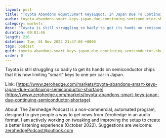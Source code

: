 ```yaml
---
layout: post
title: "Toyota Abandons &quot;Smart Keys&quot; In Japan Due To Continuing Semiconductor Shortage"
audio: toyota-abandons-smart-keys-japan-due-continuing-semiconductor-shortage-0
category: markets
desc: "Toyota is still struggling so badly to get its hands on semiconductor chips that it is now limiting &quot;smart&quot; keys to one per car in Japan. "
duration: 00:03:46
length: 226
datetime: Tue, 01 Nov 2022 21:47:00 +0000
tags: podcast
guid: toyota-abandons-smart-keys-japan-due-continuing-semiconductor-shortage-0
order: 0
---
```

Toyota is still struggling so badly to get its hands on semiconductor chips that it is now limiting &quot;smart&quot; keys to one per car in Japan. 

Link: [https://www.zerohedge.com/markets/toyota-abandons-smart-keys-japan-due-continuing-semiconductor-shortage](https://www.zerohedge.com/markets/toyota-abandons-smart-keys-japan-due-continuing-semiconductor-shortage)

About: The Zerohedge Podcast is a non-commercial, automated program, designed to give people a way to get news from Zerohedge in an audio format.  I am actively working on tweaking and improving the setup to create a better listening experience (October 2022).  Suggestions are welcome: [zerohedgePodcast@outlook.com](mailto:zerohedgePodcast@outlook.com)